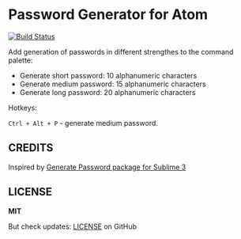 # Password Generator for Atom

[![Build Status](https://travis-ci.org/maxkoryukov/atom-password-generator.svg?branch=master)](https://travis-ci.org/maxkoryukov/atom-password-generator)

Add generation of passwords in different strengthes to the command palette:

* Generate short password: 10 alphanumeric characters
* Generate medium password: 15 alphanumeric characters
* Generate long password: 20 alphanumeric characters

Hotkeys:

`Ctrl + Alt + P` - generate medium password.

## CREDITS

Inspired by [Generate Password package for Sublime 3](https://packagecontrol.io/packages/Generate%20Password)

## LICENSE

**MIT**

But check updates: [LICENSE] on GitHub

  [LICENSE]: https://github.com/maxkoryukov/atom-password-generator/blob/master/LICENSE.md

